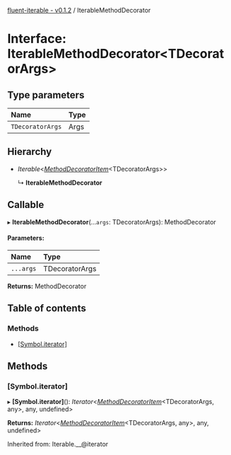 [fluent-iterable - v0.1.2](../README.md) / IterableMethodDecorator

# Interface: IterableMethodDecorator<TDecoratorArgs\>

## Type parameters

Name | Type |
:------ | :------ |
`TDecoratorArgs` | Args |

## Hierarchy

* *Iterable*<[*MethodDecoratorItem*](methoddecoratoritem.md)<TDecoratorArgs\>\>

  ↳ **IterableMethodDecorator**

## Callable

▸ **IterableMethodDecorator**(...`args`: TDecoratorArgs): MethodDecorator

#### Parameters:

Name | Type |
:------ | :------ |
`...args` | TDecoratorArgs |

**Returns:** MethodDecorator

## Table of contents

### Methods

- [[Symbol.iterator]](iterablemethoddecorator.md#[symbol.iterator])

## Methods

### [Symbol.iterator]

▸ **[Symbol.iterator]**(): *Iterator*<[*MethodDecoratorItem*](methoddecoratoritem.md)<TDecoratorArgs, any\>, any, undefined\>

**Returns:** *Iterator*<[*MethodDecoratorItem*](methoddecoratoritem.md)<TDecoratorArgs, any\>, any, undefined\>

Inherited from: Iterable.__@iterator
